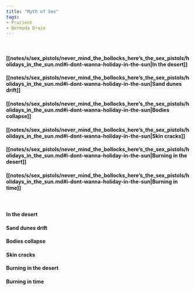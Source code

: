 ```yaml
---
title: "Myth of Sex"
tags:
- Prurient
- Bermuda Drain
---
```

&nbsp;
#### [[notes/s/sex_pistols/never_mind_the_bollocks_here’s_the_sex_pistols/holidays_in_the_sun.md#i-dont-wanna-holiday-in-the-sun|In the desert]]
#### [[notes/s/sex_pistols/never_mind_the_bollocks_here’s_the_sex_pistols/holidays_in_the_sun.md#i-dont-wanna-holiday-in-the-sun|Sand dunes drift]]
#### [[notes/s/sex_pistols/never_mind_the_bollocks_here’s_the_sex_pistols/holidays_in_the_sun.md#i-dont-wanna-holiday-in-the-sun|Bodies collapse]]
#### [[notes/s/sex_pistols/never_mind_the_bollocks_here’s_the_sex_pistols/holidays_in_the_sun.md#i-dont-wanna-holiday-in-the-sun|Skin cracks]]
#### [[notes/s/sex_pistols/never_mind_the_bollocks_here’s_the_sex_pistols/holidays_in_the_sun.md#i-dont-wanna-holiday-in-the-sun|Burning in the desert]]
#### [[notes/s/sex_pistols/never_mind_the_bollocks_here’s_the_sex_pistols/holidays_in_the_sun.md#i-dont-wanna-holiday-in-the-sun|Burning in time]]
&nbsp;
#### In the desert
#### Sand dunes drift
#### Bodies collapse
#### Skin cracks
#### Burning in the desert
#### Burning in time

